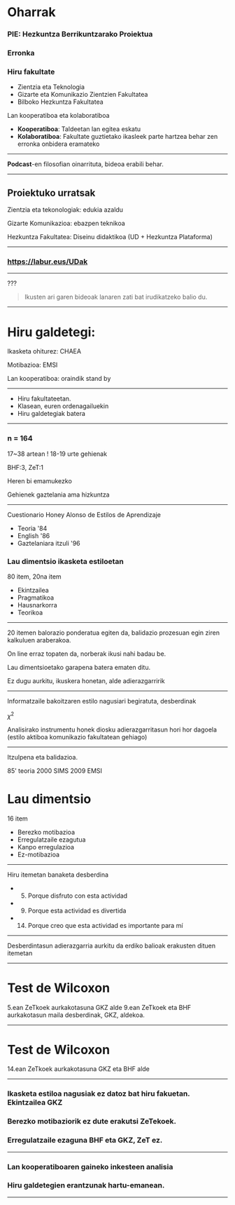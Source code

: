 # Oharrak

### PIE: Hezkuntza Berrikuntzarako Proiektua

### Erronka

### Hiru fakultate

- Zientzia eta Teknologia
- Gizarte eta Komunikazio Zientzien Fakultatea
- Bilboko Hezkuntza Fakultatea

Lan kooperatiboa eta kolaboratiboa

* **Kooperatiboa**: Taldeetan lan egitea eskatu
* **Kolaboratiboa**: Fakultate guztietako ikasleek parte hartzea behar zen erronka onbidera eramateko

---


**Podcast**-en filosofian oinarrituta, bideoa erabili behar. 

---


## Proiektuko urratsak

Zientzia eta tekonologiak: edukia azaldu

Gizarte Komunikazioa: ebazpen teknikoa

Hezkuntza Fakultatea: Diseinu didaktikoa (UD + Hezkuntza Plataforma)

---


### https://labur.eus/UDak

---

???

> Ikusten ari garen bideoak lanaren zati bat irudikatzeko balio du.

---

# Hiru galdetegi:

Ikasketa ohiturez: CHAEA

Motibazioa: EMSI

Lan kooperatiboa: oraindik stand by

---


* Hiru fakultateetan.
* Klasean, euren ordenagailuekin
* Hiru galdetegiak batera

---


### n = 164

17~38 artean ! 18-19 urte gehienak

BHF:3, ZeT:1

Heren bi emamukezko

Gehienek gaztelania ama hizkuntza

---

Cuestionario Honey Alonso de Estilos de Aprendizaje

* Teoria '84
* English '86
* Gaztelaniara itzuli '96

### Lau dimentsio ikasketa estiloetan

80 item, 20na item

* Ekintzailea
* Pragmatikoa
* Hausnarkorra
* Teorikoa

---


20 itemen balorazio ponderatua egiten da, balidazio prozesuan egin ziren kalkuluen  araberakoa.

On line erraz topaten da, norberak ikusi nahi badau be.

Lau dimentsioetako garapena batera ematen ditu.

Ez dugu aurkitu, ikuskera honetan, alde adierazgarririk

---


Informatzaile bakoitzaren estilo nagusiari begiratuta, desberdinak

$\chi^2$ 

Analisirako instrumentu honek diosku adierazgarritasun hori hor dagoela (estilo aktiboa komunikazio fakultatean gehiago)

---


Itzulpena eta balidazioa.

85' teoria
2000 SIMS
2009 EMSI

# Lau dimentsio

16 item

* Berezko motibazioa
* Erregulatzaile ezagutua
* Kanpo erregulazioa
* Ez-motibazioa

---


Hiru itemetan banaketa desberdina 

* 5. Porque disfruto con esta actividad 
* 9. Porque esta actividad es divertida 
* 14. Porque creo que esta actividad es importante para mí

---


Desberdintasun adierazgarria aurkitu da erdiko balioak erakusten dituen itemetan

---

# Test de Wilcoxon

5.ean ZeTkoek aurkakotasuna GKZ alde
9.ean ZeTkoek eta BHF aurkakotasun maila desberdinak, GKZ, aldekoa.

---

# Test de Wilcoxon

14.ean ZeTkoek aurkakotasuna GKZ eta BHF alde

---


### Ikasketa estiloa nagusiak ez datoz bat hiru fakuetan. Ekintzailea GKZ

### Berezko motibaziorik ez dute erakutsi ZeTekoek.

### Erregulatzaile ezaguna BHF eta GKZ, ZeT ez.


---


### Lan kooperatiboaren gaineko inkesteen analisia

### Hiru galdetegien erantzunak hartu-emanean.

---

